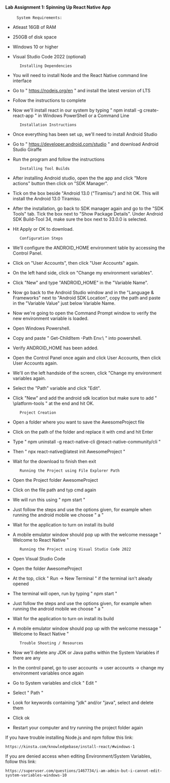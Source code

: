 #### Lab Assignment 1: Spinning Up React Native App


		 System Requirements: 

- Atleast 16GB of RAM
- 250GB of disk space
- Windows 10 or higher
- Visual Studio Code 2022 (optional)


		 Installing Dependencies

- You will need to install Node and the React Native command line interface

- Go to " https://nodejs.org/en " and install the latest version of LTS

- Follow the instructions to complete

- Now we'll install react in our system by typing " npm install -g create-react-app " in Windows PowerShell or a Command Line

		 Installation Instructions 

- Once everything has been set up, we'll need to install Android Studio

- Go to " https://developer.android.com/studio " and download Android Studio Giraffe

- Run the program and follow the instructions

		 Installing Tool Builds 

- After installing Android studio, open the the app and click "More actions" button then click on "SDK Manager".

- Tick on the box beside "Android 13.0 ("Tiramisu") and hit OK. This will install the Android 13.0 Tiramisu.

- After the installation, go back to SDK manager again and go to the "SDK Tools" tab. Tick the box next to "Show Package Details". Under Android SDK Build-Tool 34, make sure the box next to 33.0.0 is selected. 

- Hit Apply or OK to download.

		 Configuration Steps

- We'll configure the ANDROID_HOME environment table by accessing the Control Panel.

- Click on "User Accounts", then click "User Accounts" again.

- On the left hand side, click on "Change my environment variables".

- Click "New" and type "ANDROID_HOME" in the "Variable Name".

- Now go back to the Android Studio window and in the "Language & Frameworks" next to "Android SDK Location", copy the path and paste in the "Variable Value" just below Variable Name.

- Now we're going to open the Command Prompt window to verify the new environment variable is loaded.

- Open Windows Powershell.

- Copy and paste " Get-ChildItem -Path Env:\ " into powershell.

- Verify ANDROID_HOME has been added.

- Open the Control Panel once again and click User Accounts, then click User Accounts again.

- We'll on the left handside of the screen, click "Change my environment variables again.

- Select the "Path" variable and click "Edit".

- Click "New" and add the android sdk location but make sure to add " \platform-tools " at the end and hit OK.

		 Project Creation 

- Open a folder where you want to save the AwesomeProject file

- Click on the path of the folder and replace it with cmd and hit Enter

- Type " npm uninstall -g react-native-cli @react-native-community/cli "

- Then " npx react-native@latest init AwesomeProject "

- Wait for the download to finish then exit

		 Running the Project using File Explorer Path 

- Open the Project folder AwesomeProject

- Click on the file path and typ cmd again

- We will run this using " npm start "

- Just follow the steps and use the options given, for example when running the android mobile we choose " a "

- Wait for the application to turn on install its build

- A mobile emulator window should pop up with the welcome message " Welcome to React Native " 

		 Running the Project using Visual Studio Code 2022 

- Open Visual Studio Code

- Open the folder AwesomeProject

- At the top, click " Run -> New Terminal " if the terminal isn't aleady opened

- The terminal will open, run by typing " npm start "

- Just follow the steps and use the options given, for example when running the android mobile we choose " a "

- Wait for the application to turn on install its build

- A mobile emulator window should pop up with the welcome message " Welcome to React Native " 



		 Trouble Shooting / Resources 

- Now we'll delete any JDK or Java paths within the System Variables if there are any

- In the control panel, go to user accounts -> user accounts -> change my environment variables once again

- Go to System variables and click " Edit "

- Select " Path "

- Look for keywords containing "jdk" and/or "java", select and delete them

- Click ok

- Restart your computer and try running the project folder again


If you have trouble installing Node.js and npm follow this link:

	https://kinsta.com/knowledgebase/install-react/#windows-1

If you are denied access when editing Environment/System Variables, follow this link:

	https://superuser.com/questions/1467734/i-am-admin-but-i-cannot-edit-system-variables-windows-10
























